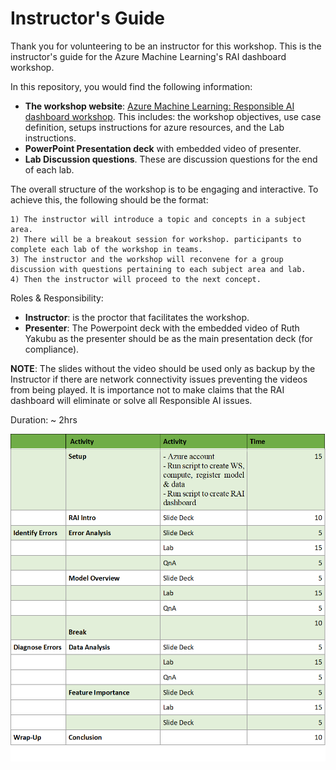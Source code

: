 # Instructor's Guide

Thank you for volunteering to be an instructor for this workshop. This is the instructor's guide for the Azure Machine Learning's RAI dashboard workshop.  

In this repository, you would find the following information:

- **The workshop website**: [Azure Machine Learning: Responsible AI dashboard workshop](https://ruyakubu.github.io/rai-dashboard-workshop/).   This includes: the workshop objectives, use case definition, setups instructions for azure resources, and the Lab instructions.
- **PowerPoint Presentation deck** with embedded video of presenter.
- **Lab Discussion questions**.  These are discussion questions for the end of each lab.

The overall structure of the workshop is to be engaging and interactive.  To achieve this, the following should be the format:

	1) The instructor will introduce a topic and concepts in a subject area.
	2) There will be a breakout session for workshop. participants to complete each lab of the workshop in teams.
	3) The instructor and the workshop will reconvene for a group discussion with questions pertaining to each subject area and lab.
	4) Then the instructor will proceed to the next concept.


Roles & Responsibility:

- **Instructor**: is the proctor that facilitates the workshop.
- **Presenter**:  The Powerpoint deck with the embedded video of Ruth Yakubu as the presenter should be as the main presentation deck (for compliance).  

**NOTE**:  The slides without the video should be used only as backup by the Instructor if there are network connectivity issues preventing the videos from being played.  It is importance not to make claims that the RAI dashboard will eliminate or solve all Responsible AI issues.

Duration:  ~ 2hrs

![workshop schedule](/img/workshop-schedule.png)

